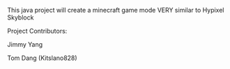 This java project will create a minecraft game mode VERY similar to Hypixel Skyblock


Project Contributors:

Jimmy Yang

Tom Dang (Kitslano828)

